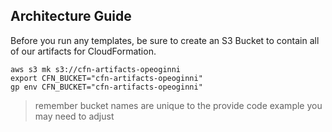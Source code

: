 ## Architecture Guide

Before you run any templates, be sure to create an S3 Bucket to contain
all of our artifacts for CloudFormation.

```
aws s3 mk s3://cfn-artifacts-opeoginni
export CFN_BUCKET="cfn-artifacts-opeoginni"
gp env CFN_BUCKET="cfn-artifacts-opeoginni"
```

> remember bucket names are unique to the provide code example you may need to adjust
